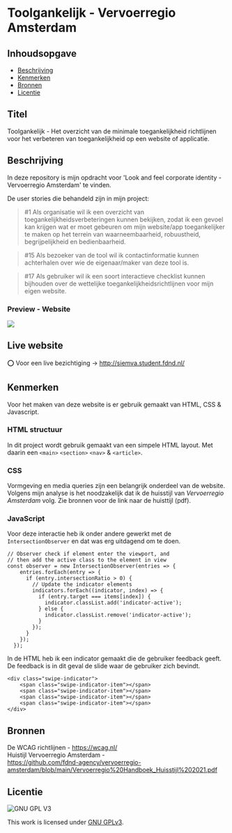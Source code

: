 # Toolgankelijk - Vervoerregio Amsterdam

## Inhoudsopgave

  * [Beschrijving](#beschrijving)
  * [Kenmerken](#kenmerken)
  * [Bronnen](#bronnen)
  * [Licentie](#licentie)

## Titel 
Toolgankelijk - Het overzicht van de minimale toegankelijkheid richtlijnen voor het verbeteren van toegankelijkheid op een website of applicatie.

## Beschrijving
<!-- In de Beschrijving staat hoe je project er uit ziet, hoe het werkt en wat je er mee kan. -->
In deze repository is mijn opdracht voor 'Look and feel corporate identity - Vervoerregio Amsterdam' te vinden. 


De user stories die behandeld zijn in mijn project:
> #1 Als organisatie wil ik een overzicht van toegankelijkheidsverbeteringen kunnen bekijken, zodat ik een gevoel kan krijgen wat er moet gebeuren om mijn website/app toegankelijker te maken op het terrein van waarneembaarheid, robuustheid, begrijpelijkheid en bedienbaarheid.

> #15 Als bezoeker van de tool wil ik contactinformatie kunnen achterhalen over wie de eigenaar/maker van deze tool is.

> #17 Als gebruiker wil ik een soort interactieve checklist kunnen bijhouden over de wettelijke toegankelijkheidsrichtlijnen voor mijn eigen website.

<!-- Voeg een mooie poster visual toe 📸 -->
### Preview - Website
<img src="https://user-images.githubusercontent.com/64197688/214432517-be03f47c-e214-4eca-8d48-6c2ce55263cc.png">
<!-- Voeg een link toe naar Github Pages 🌐-->

## Live website 
:o: Voor een live bezichtiging ->
http://siemva.student.fdnd.nl/

## Kenmerken
<!-- Bij Kenmerken staat welke technieken zijn gebruikt en hoe. Wat is de HTML structuur? Wat zijn de belangrijkste dingen in CSS? Wat is er met Javascript gedaan en hoe? Misschien heb je een framwork of library gebruikt? -->
Voor het maken van deze website is er gebruik gemaakt van HTML, CSS & Javascript. 


### HTML structuur
In dit project wordt gebruik gemaakt van een simpele HTML layout. 
Met daarin een `<main>` `<section>` `<nav>` & `<article>`.

### CSS
Vormgeving en media queries zijn een belangrijk onderdeel van de website. Volgens mijn analyse is het noodzakelijk dat ik de huisstijl van *Vervoerregio Amsterdam* volg. Zie bronnen voor de link naar de huisttijl (pdf).

### JavaScript
Voor deze interactie heb ik onder andere gewerkt met de `IntersectionObserver` en dat was erg uitdagend om te doen.

```
// Observer check if element enter the viewport, and 
// then add the active class to the element in view
const observer = new IntersectionObserver(entries => {
    entries.forEach(entry => {
      if (entry.intersectionRatio > 0) {
        // Update the indicator elements
        indicators.forEach((indicator, index) => {
          if (entry.target === items[index]) {
            indicator.classList.add('indicator-active');
          } else {
            indicator.classList.remove('indicator-active');	
          }
        });
      }
    });
  });

```

In de HTML heb ik een indicator gemaakt die de gebruiker feedback geeft. De feedback is in dit geval de slide waar de gebruiker zich bevindt.
```
<div class="swipe-indicator">
    <span class="swipe-indicator-item"></span>
    <span class="swipe-indicator-item"></span>
    <span class="swipe-indicator-item"></span>
    <span class="swipe-indicator-item"></span>
</div>
```

## Bronnen
De WCAG richtlijnen - 
https://wcag.nl/ <br>
Huistijl Vervoerregio Amsterdam - <br>
https://github.com/fdnd-agency/vervoerregio-amsterdam/blob/main/Vervoerregio%20Handboek_Huisstijl%202021.pdf

## Licentie

![GNU GPL V3](https://www.gnu.org/graphics/gplv3-127x51.png)

This work is licensed under [GNU GPLv3](./LICENSE).
